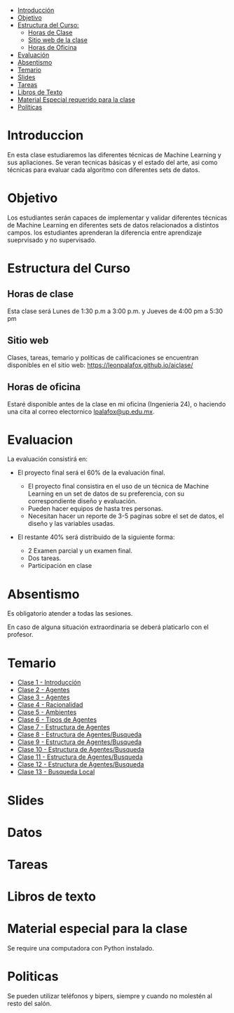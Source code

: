 

- [Introducción](#introduccion)
- [Objetivo](#objetivo)
- [Estructura del Curso:](#estrctura-del-curso)
  - [Horas de Clase](#horas-de-clase)
  - [Sitio web de la clase](#sitio-web)
  - [Horas de Oficina](#horas-de-oficina)
- [Evaluación](#evaluacion)
- [Absentismo](#absentismo)
- [Temario](#temario)
- [Slides](#slides)
- [Tareas](#tareas)
- [Libros de Texto](#libros-de-texto)
- [Material Especial requerido para la clase](#material-especial-para-clase)
- [Políticas](#politicas)


# Introduccion

En esta clase estudiaremos las diferentes técnicas de Machine Learning y sus apliaciones. Se veran tecnicas básicas y el estado del arte, asi como técnicas para evaluar cada algoritmo con diferentes sets de datos.

# Objetivo

Los estudiantes serán capaces de implementar y validar diferentes técnicas de Machine Learning en diferentes sets de datos relacionados a distintos campos. los estudiantes aprenderan la diferencia entre aprendizaje sueprvisado y no supervisado.

# Estructura del Curso

## Horas de clase

Esta clase será Lunes de 1:30 p.m a 3:00 p.m. y Jueves de 4:00 pm a 5:30 pm

## Sitio web

Clases, tareas, temario y políticas de calificaciones se encuentran disponibles en el sitio web: https://leonpalafox.github.io/aiclase/

## Horas de oficina

Estaré disponible antes de la clase en mi oficina (Ingenieria 24), o haciendo una cita al correo electornico lpalafox@up.edu.mx.

# Evaluacion

La evaluación consistirá en:

- El proyecto final será el 60% de la evaluación final.
    - El proyecto final consistira en el uso de un técnica de Machine Learning en un set de datos de su preferencia, con su correspondiente diseño y evaluación.
  - Pueden hacer equipos de hasta tres personas.
  - Necesitan hacer un reporte de 3-5 paginas sobre el set de datos, el diseño y las variables usadas.

- El restante 40% será distribuido de la siguiente forma:
  - 2 Examen parcial y un examen final. 
  - Dos tareas.
  - Participación en clase


# Absentismo
Es obligatorio atender a todas las sesiones.

En caso de alguna situación extraordinaria se deberá platicarlo con el profesor.

# Temario

- [Clase 1 - Introducción](https://github.com/leonpalafox/aiclase/blob/master/Slides/UPAI2019.pptx)
- [Clase 2 - Agentes](https://github.com/leonpalafox/aiclase/blob/master/Slides/UPAI2019_02.pptx)
- [Clase 3 - Agentes](https://github.com/leonpalafox/aiclase/blob/master/Slides/UPAI2019_03.pptx)
- [Clase 4 - Racionalidad](https://github.com/leonpalafox/aiclase/blob/master/Slides/UPAI2019_04.pptx)
- [Clase 5 - Ambientes](https://github.com/leonpalafox/aiclase/blob/master/Slides/UPAI2019_05.pptx)
- [Clase 6 - Tipos de Agentes](https://github.com/leonpalafox/aiclase/blob/master/Slides/UPAI2019_06.pptx)
- [Clase 7 - Estructura de Agentes](https://github.com/leonpalafox/aiclase/blob/master/Slides/UPAI2019_07.pptx)
- [Clase 8 - Estructura de Agentes/Busqueda](https://github.com/leonpalafox/aiclase/blob/master/Slides/UPAI2019_08.pptx)
- [Clase 9 - Estructura de Agentes/Busqueda](https://github.com/leonpalafox/aiclase/blob/master/Slides/UPAI2019_09.pptx)
- [Clase 10 - Estructura de Agentes/Busqueda](https://github.com/leonpalafox/aiclase/blob/master/Slides/UPAI2019_10.pptx)
- [Clase 11 - Estructura de Agentes/Busqueda](https://github.com/leonpalafox/aiclase/blob/master/Slides/UPAI2019_11.pptx)
- [Clase 12 - Estructura de Agentes/Busqueda](https://github.com/leonpalafox/aiclase/blob/master/Slides/UPAI2019_12.pptx)
- [Clase 13 - Busqueda Local](https://github.com/leonpalafox/aiclase/blob/master/Slides/UPAI2019_13.pptx)





# Slides




# Datos




# Tareas


# Libros de texto



# Material especial para la clase

Se require una computadora con Python instalado.

# Politicas

Se pueden utilizar teléfonos y bipers, siempre y cuando no molestén al resto del salón.




